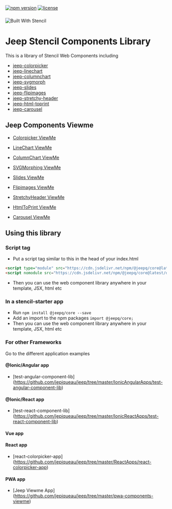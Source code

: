 [![npm version](https://img.shields.io/npm/v/@jeepq/core/latest.svg)](https://www.npmjs.com/package/@jeepq/core)
[![license](https://img.shields.io/npm/l/@jeepq/core.svg)](https://github.com/jepiqueau/jeep/blob/master/core/LICENSE)
### 
![Built With Stencil](https://img.shields.io/badge/-Built%20With%20Stencil-16161d.svg?logo=data%3Aimage%2Fsvg%2Bxml%3Bbase64%2CPD94bWwgdmVyc2lvbj0iMS4wIiBlbmNvZGluZz0idXRmLTgiPz4KPCEtLSBHZW5lcmF0b3I6IEFkb2JlIElsbHVzdHJhdG9yIDE5LjIuMSwgU1ZHIEV4cG9ydCBQbHVnLUluIC4gU1ZHIFZlcnNpb246IDYuMDAgQnVpbGQgMCkgIC0tPgo8c3ZnIHZlcnNpb249IjEuMSIgaWQ9IkxheWVyXzEiIHhtbG5zPSJodHRwOi8vd3d3LnczLm9yZy8yMDAwL3N2ZyIgeG1sbnM6eGxpbms9Imh0dHA6Ly93d3cudzMub3JnLzE5OTkveGxpbmsiIHg9IjBweCIgeT0iMHB4IgoJIHZpZXdCb3g9IjAgMCA1MTIgNTEyIiBzdHlsZT0iZW5hYmxlLWJhY2tncm91bmQ6bmV3IDAgMCA1MTIgNTEyOyIgeG1sOnNwYWNlPSJwcmVzZXJ2ZSI%2BCjxzdHlsZSB0eXBlPSJ0ZXh0L2NzcyI%2BCgkuc3Qwe2ZpbGw6I0ZGRkZGRjt9Cjwvc3R5bGU%2BCjxwYXRoIGNsYXNzPSJzdDAiIGQ9Ik00MjQuNywzNzMuOWMwLDM3LjYtNTUuMSw2OC42LTkyLjcsNjguNkgxODAuNGMtMzcuOSwwLTkyLjctMzAuNy05Mi43LTY4LjZ2LTMuNmgzMzYuOVYzNzMuOXoiLz4KPHBhdGggY2xhc3M9InN0MCIgZD0iTTQyNC43LDI5Mi4xSDE4MC40Yy0zNy42LDAtOTIuNy0zMS05Mi43LTY4LjZ2LTMuNkgzMzJjMzcuNiwwLDkyLjcsMzEsOTIuNyw2OC42VjI5Mi4xeiIvPgo8cGF0aCBjbGFzcz0ic3QwIiBkPSJNNDI0LjcsMTQxLjdIODcuN3YtMy42YzAtMzcuNiw1NC44LTY4LjYsOTIuNy02OC42SDMzMmMzNy45LDAsOTIuNywzMC43LDkyLjcsNjguNlYxNDEuN3oiLz4KPC9zdmc%2BCg%3D%3D&colorA=16161d&style=flat-square)

# Jeep Stencil Components Library

This is a library of Stencil Web Components including
 - [jeep-colorpicker    ](https://github.com/jepiqueau/jeep/blob/master/core/src/components/jeep-colorpicker/readme.md)
 - [jeep-linechart      ](https://github.com/jepiqueau/jeep/blob/master/core/src/components/jeep-linechart/readme.md)
 - [jeep-columnchart      ](https://github.com/jepiqueau/jeep/blob/master/core/src/components/jeep-columnchart/readme.md)
 - [jeep-svgmorph       ](https://github.com/jepiqueau/jeep/blob/master/core/src/components/jeep-svgmorph/readme.md)
 - [jeep-slides         ](https://github.com/jepiqueau/jeep/blob/master/core/src/components/jeep-slides/readme.md)
 - [jeep-flipimages     ](https://github.com/jepiqueau/jeep/blob/master/core/src/components/jeep-flipimages/readme.md)
 - [jeep-stretchy-header](https://github.com/jepiqueau/jeep/blob/master/core/src/components/jeep-stretchy-header/readme.md)
 - [jeep-html-toprint](https://github.com/jepiqueau/jeep/blob/master/core/src/components/jeep-html-toprint/readme.md)
 - [jeep-carousel](https://github.com/jepiqueau/jeep/blob/master/core/src/components/jeep-carousel/readme.md)


## Jeep Components Viewme

 - [Colorpicker ViewMe](https://jeep-viewme-app.firebaseapp.com/colorpicker)

 - [LineChart ViewMe](https://jeep-viewme-app.firebaseapp.com/linechart)

 - [ColumnChart ViewMe](https://jeep-viewme-app.firebaseapp.com/columnchart)

 - [SVGMorphing ViewMe](https://jeep-viewme-app.firebaseapp.com/svgmorph)

 - [Slides ViewMe](https://jeep-viewme-app.firebaseapp.com/slides)

 - [Flipimages ViewMe](https://jeep-viewme-app.firebaseapp.com/flipimages)

 - [StretchyHeader ViewMe](https://jeep-viewme-app.firebaseapp.com/stretchyheader)

 - [HtmlToPrint ViewMe](https://jeep-viewme-app.firebaseapp.com/htmltoprint)

 - [Carousel ViewMe](https://jeep-viewme-app.firebaseapp.com/carousel)

## Using this library

### Script tag

- Put a script tag similar to this in the head of your index.html

```html
<script type="module" src="https://cdn.jsdelivr.net/npm/@jeepq/core@latest/dist/jeep/jeep.esm.js"></script>
<script nomodule src="https://cdn.jsdelivr.net/npm/@jeepq/core@latest/dist/jeep/jeep.js"></script>
```


- Then you can use the web component library anywhere in your template, JSX, html etc


### In a stencil-starter app

- Run `npm install @jeepq/core --save`
- Add an import to the npm packages `import @jeepq/core;`
- Then you can use the web component library anywhere in your template, JSX, html etc

### For other Frameworks
Go to the different application examples

#### @Ionic/Angular app
- [test-angular-component-lib] (https://github.com/jepiqueau/jeep/tree/master/IonicAngularApps/test-angular-component-lib)


#### @Ionic/React app

- [test-react-component-lib] (https://github.com/jepiqueau/jeep/tree/master/IonicReactApps/test-react-component-lib)

#### Vue app

#### React app

- [react-colorpicker-app] (https://github.com/jepiqueau/jeep/tree/master/ReactApps/react-colorpicker-app)

#### PWA app

- [Jeep Viewme App] (https://github.com/jepiqueau/jeep/tree/master/pwa-components-viewme)